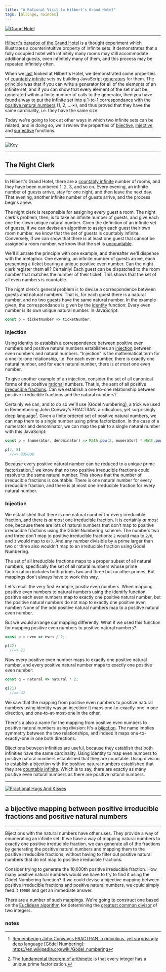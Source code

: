 ```yaml
---
title: "A Rational Visit to Hilbert's Grand Hotel"
tags: [allonge, noindex]
---
```


[![Grand Hotel](/assets/bijection/grand-hotel.jpg)](https://www.flickr.com/photos/jannerboy62/31444461695)

---

[Hilbert's paradox of the Grand Hotel][hh] is a thought experiment which illustrates a counterintuitive property of infinite sets: It demonstrates that a fully occupied hotel with infinitely many rooms may still accommodate additional guests, even infinitely many of them, and this process may be repeated infinitely often.

[hh]: https://en.wikipedia.org/wiki/Hilbert%27s_paradox_of_the_Grand_Hotel

When we [last][hhr] looked at Hilbert's Hotel, we demonstrated some properties of [countably infinite][ci] sets by building JavaScript [generators][g] for them. The principle was that if you can write a generator for all of the elements of an infinite set, and if you can show that every element of the set must be generated within a finite number of calls to the generator, then you have found a way to put the infinite set into a 1-to-1 correspondance with the [positive natural numbers][natural] (1, 2, ...∞), and thus proved that they have the same cardinality, i.e. they have the same size.

[hhr]: http://raganwald.com/2015/04/24/hilberts-school.html
[g]: https://developer.mozilla.org/en-US/docs/Web/JavaScript/Reference/Global_Objects/Generator
[natural]: https://en.wikipedia.org/wiki/Natural_number

Today we're going to look at other ways in which two infinite sets can be related, and in doing so, we'll review the properties of [bijective], [injective], and [surjective] functions.

[bijective]: https://en.wikipedia.org/wiki/Bijection
[injective]: https://en.wikipedia.org/wiki/Injective_function
[surjective]: https://en.wikipedia.org/wiki/Surjective_function

---

[![Key](/assets/bijection/key.jpg)](https://www.flickr.com/photos/26344495@N05/32743331307)

---

## The Night Clerk

---

In Hilbert's Grand Hotel, there are a [countably infinite][ci] number of rooms, and they have been numbered 1, 2, 3, and so on. Every evening, an infinite number of guests arrive, stay for one night, and then leave the next day. That evening, another infinite number of guests arrive, and the process begins anew.

[ci]: https://en.wikipedia.org/wiki/Countably_infinite

The night clerk is responsible for assigning every guest a room. The night clerk's problem, then, is to take an infinite number of guests, and give each one their own unique natural number. Given the definition of an infinite set of guests, if we can devise an algorithm to assign each guest their own room number, we know that the set of guests is countably infinite. Conversely, if we can show that there is at least one guest that cannot be assigned a room number, we know that the set is [uncountable].

[uncountable]: https://en.wikipedia.org/wiki/Uncountable_set

We'll illustrate the principle with one example, and thereafter we'll dispense with the metaphor. One evening, an infinite number of guests arrive, each presenting a ticket bearing a unique positive even number. Can the night clerk register them all? Certainly! Each guest can be dispatched to the room number that matches the number of their ticket. This shows that the set of all even numbers is countable.

The night clerk's general problem is to devise a correspondence between guests and natural numbers. That is, for each guest there is a natural number, and no two guests have the same natural number. In the example given, the correspondance is given by the [identity] function: Every even number is its own unique natural number. In JavaScript:

[identity]: https://en.wikipedia.org/wiki/Identity_function

```javascript
const p = ticketNumber => ticketNumber;
```

### injection

Using identity to establish a correspondence between positive even numbers and positive natural numbers establishes an [injection] between even numbers and natural numbers. "Injection" is the mathematical term for a one-to-one relationship, i.e. For each even number, there is exactly one natural number, and for each natural number, there is *at most* one even number.

[injection]: https://en.wikipedia.org/wiki/Injective_function

To give another example of an injection, consider the set of all canonical forms of the positive [rational] numbers. That is, the sent of all positive [irreducible fractions]. Can we establish a one-to-one relationship between positive irreducible fractions and the natural numbers?

[rational]: https://en.wikipedia.org/wiki/Rational_number
[irreducible fractions]: https://en.wikipedia.org/wiki/Irreducible_fraction

Certainly we can, and to do so we'll use [Gödel Numbering], a trick we used in Remembering John Conway's FRACTRAN, a ridiculous, yet surprisingly deep language[^fractran]. Given a finite ordered set of positive natural numbers, we can map them to a single number using prime factorization. In the case of a numerator and denominator, we can map the pair to a single natural number with this JavaScript:

[^fractran]: [Remembering John Conway's FRACTRAN, a ridiculous, yet surprisingly deep language](http://raganwald.com/2020/05/03/fractran.html)
[Gödel Numbering]: https://en.wikipedia.org/wiki/Gödel_numbering

```javascript
const p = (numerator, denominator) => Math.pow(2, numerator) * Math.pow(3, denominator);

p(7, 8)
  //=> 839808
```

Because every positive natural number can be reduced to a unique prime factorization,[^fundamental] we know that no two positive irreducible fractions could resolve to the same natural number. This shows that the number of irreducible fractions is countable: There is one natural number for every irreducible fraction, and there is at most one irreducible fraction for every natural number.

[^fundamental]: The [fundamental theorem of arithmetic](https://en.wikipedia.org/wiki/Fundamental_theorem_of_arithmetic) is that every integer has a unique prime factorization.

### bijection

We established that there is one natural number for every irreducible fraction, and there is *at most* one irreducible fraction. It is certainly *at most* one, because there are lots of natural numbers that don't map to positive irreducible fractions using the Gödel Numbering scheme. The numbers two and three don't map to positive irreducible fractions: `2` would map to `2/0`, and `3` would map to `0/3`. And any number divisible by a prime larger than two or three also wouldn't map to an irreducible fraction using Gödel Numbering.

The set of all irreducible fractions maps to a proper subset of all natural numbers, specifically the set of all natural numbers whose prime factorization includes both primes two and three but no other primes. But mappings don't always have to work this way.

Let's recall the very first example, positiv even numbers. When mapping positive even numbers to natural numbers using the identify function, positive each even numbers map to exactly one positive natural number, but the positive natural numbers do not map to exactly one positive even number: None of the odd positive natural numbers map to a positive natural even number.

But we would arrange our mapping differently. What if we used this function for mapping positive even numbers to positive natural numbers?

```javascript
const p = even => even / 2;

p(42)
  //=> 21
```

Now every positive even number maps to exactly one positive natural number, and every positive natural number maps to exactly one positive even number:

```javascript
const q = natural => natural * 2;

q(21)
  //=> 42
```

We saw that the mapping from positive even numbers to positive natural numbers using identity was an injection: It maps one-to-exactly-one in one direction, and one-to-at-most-one in the other.

There's a also a name for the mapping from positive even numbers to positive natural numbers using division: It's a [bijection]. The  name implies symmetry between the two relationships, and indeed it maps one-to-exactly-one in one both directions.

[bijection]: https://en.wikipedia.org/wiki/Bijective_function

Bijections between infinities are useful, because they establish that both infinities have the same cardinality. Using identity to map even numbers to positive natural numbers established that they are countable. Using division to establish a bijection with the positive natural numbers established that they are [countably infinite][ci]. Which is to say, there are exactly as many positive even natural numbers as there are positive natural numbers.

---

[![Fractional Hugs And Kisses](/assets/bijection/fractional-hugs-and-kisses.jpg)](https://www.flickr.com/photos/clearlyambiguous/60431147)

---

## a bijective mapping between positive irreducible fractions and positive natural numbers

---

Bijections with the natural numbers have other uses. They provide a way of enumerating an infinite set: If we have a way of mapping natural numbers to exactly one positive irreducible fraction, we can generate all of the fractions by generating the positive natural numbers and mapping them to the positive irreducible fractions, without having to filter out positive natural numbers that do not map to positive irreducible fractions.

Consider trying to generate the 10,000th positive irreducible fraction. How many positive natural numbers would we have to try to find it using the Gödel Numbering function? If we could devise a bijective mapping between positive irreducible fractions and positive natural numbers, we could simply feed it `10000` and get an immediate answer.

There are a number of such mappings. We're going to construct one based on the [Euclidean algorithm] for determining the [greatest common divisor] of two integers.

[Euclidean algorithm]: https://en.wikipedia.org/wiki/Euclidean_algorithm
[greatest common divisor]: https://en.wikipedia.org/wiki/Greatest_common_divisor

### notes